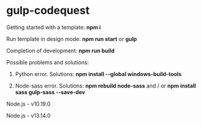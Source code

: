 # gulp-codequest

Getting started with a template:
<b>npm i</b>

Run template in design mode:
<b>npm run start</b>
or
<b>gulp</b>

Completion of development:
<b>npm run build</b>

Possible problems and solutions:

1. Python error.
    Solutions:
    <b>npm install --global windows-build-tools</b>

2. Node-sass error.
    Solutions:
    <b>npm rebuild node-sass</b>
    and / or
    <b>npm install sass gulp-sass --save-dev</b>

Node.js - v10.19.0

Node.js - v13.14.0

